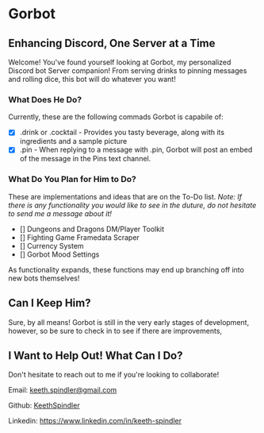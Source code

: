 # Gorbot

## Enhancing Discord, One Server at a Time

Welcome! You've found yourself looking at Gorbot, my personalized Discord bot Server companion! From serving drinks to pinning messages and rolling dice, this bot will do whatever you want!

### What Does He Do?

Currently, these are the following commads Gorbot is capabile of:

- [x] .drink or .cocktail - Provides you tasty beverage, along with its ingredients and a sample picture
- [x] .pin - When replying to a message with .pin, Gorbot will post an embed of the message in the Pins text channel.

### What Do You Plan for Him to Do?

These are implementations and ideas that are on the To-Do list.
_Note: If there is any functionality you would like to see in the duture, do not hesitate to send me a message about it!_

- [] Dungeons and Dragons DM/Player Toolkit
- [] Fighting Game Framedata Scraper
- [] Currency System
- [] Gorbot Mood Settings

As functionality expands, these functions may end up branching off into new bots themselves!

## Can I Keep Him?

Sure, by all means! Gorbot is still in the very early stages of development, however, so be sure to check in to see if there are improvements,

## I Want to Help Out! What Can I Do?

Don't hesitate to reach out to me if you're looking to collaborate!

Email:      keeth.spindler@gmail.com

Github:     [KeethSpindler](https://www.github.com/KeethSpindler)

Linkedin:   https://www.linkedin.com/in/keeth-spindler
